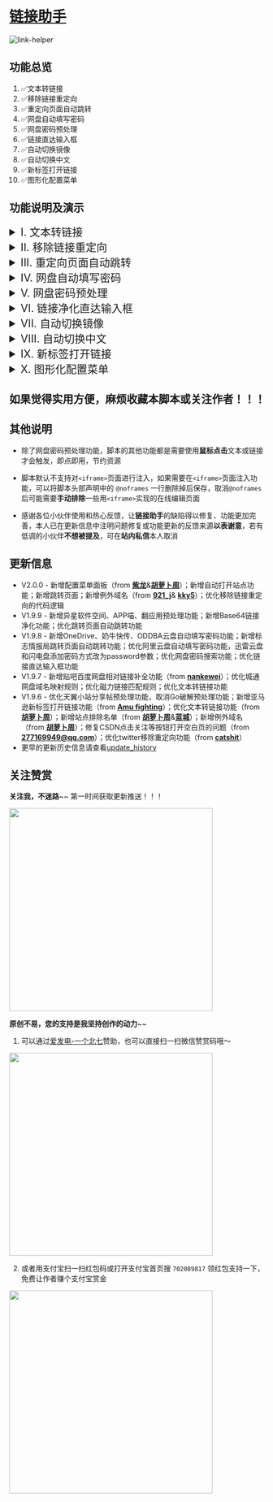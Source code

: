 # [链接助手](https://github.com/oneNorth7/LinkHelper)

![link-helper](https://gitee.com/oneNorth7/pics/raw/master/picgo/link-helper.png)

## 功能总览

1. ✅文本转链接
2. ✅移除链接重定向
3. ✅重定向页面自动跳转
4. ✅网盘自动填写密码
5. ✅网盘密码预处理
6. ✅链接直达输入框
7. ✅自动切换镜像
8. ✅自动切换中文
9. ✅新标签打开链接
10. ✅图形化配置菜单

## 功能说明及演示

<details style="font-size: 1.5em">
<summary id="i">I. 文本转链接</summary>
<ul>
<li style="font-size: 1em">点击各类链接的文本会自动转成对应的链接，支持链接种类如下：</li>
</ul>
<ol>
<li>
<p>HTTP链接</p>
</li>
<li>
<p>邮箱链接</p>
</li>
<li>
<p>电驴链接（<code>ed2k://</code>协议）</p>
</li>
<li>
<p>迅雷链接（<code>thunder://</code>协议）</p>
</li>
<li>
<p>磁力链接（以<code>magnet:?xt=urn:btih:</code>开头或40位哈希码）</p>
</li>
<li>
<p>特殊支持：可对百度贴吧的百度网盘相对链接的文本进行补全，对各楼层和评论中使用表情符分隔的链接的文本进行处理
   <img alt="百度贴吧文本转链接" src="https://gitee.com/oneNorth7/pics/raw/master/picgo/百度贴吧文本转链接.gif"></p>
<p>默认转换后<strong>不会自动打开</strong>，但<strong>支持的网盘链接或文档链接、磁力链接、电驴链接、迅雷链接</strong>除外（文本中含<strong>多个链接</strong>时转换后<strong>都不会</strong>自动打开）
   <img alt="磁力链接" src="https://gitee.com/oneNorth7/pics/raw/master/picgo/磁力链接.gif"></p>
<p>博客或论坛帖子中<strong>分开格式化</strong>的文本<strong>无法</strong>转换为完整链接；为防止误转换，文本中含其他协议（如：<code>qqdl://</code>）、秒传链接（如：<code>115://</code>）或校验信息（如：<code>SHA1</code>）的特有标识时不会进行转换</p>
</li>
</ol>
<ul>
<li style="font-size: 1em"><strong>相关配置项</strong></li>
</ul>
<ol>
<li>
<p>限制文本字符数，字符数超过设定数值（默认500，取值范围：200~800）的文本不会进行文本转链接操作
<img alt="字符数限制" src="https://gitee.com/oneNorth7/pics/raw/master/picgo/字符数限制.gif"></p>
</li>
<li>
<p>文本转链接后全部自动打开（含有多个链接时还是不会自动打开）
<img alt="文本转链接后全部自动打开" src="https://gitee.com/oneNorth7/pics/raw/master/picgo/文本转链接后全部自动打开.gif"></p>
</li>
<li>
<p>添加或删除自动打开域名
<img alt="添加或删除自动打开域名" src="https://cdn.jsdelivr.net/gh/oneNorth7/picgo/pics/添加或删除自动打开域名.gif"></p>
</li>
<li>
<p>当前站点的文本转链接后自动打开（可添加或删除）
<img alt="添加或删除自动打开站点" src="https://cdn.jsdelivr.net/gh/oneNorth7/picgo/pics/添加或删除自动打开站点.gif"></p>
</li>
</ol>
</details>

<details style="font-size: 1.5em">
    <summary id="ii">II. 移除链接重定向</summary>
<h4 id="_4">温馨提示：虽然移除重定向很方便，但是网络环境复杂，使用前请仔细确认站点可信度和链接安全性！！！</h4>
<ul>
<li><p>站点出于统计、权重或安全原因会对站外链接（简称“外链”）使用重定向，这或多或少会减慢日常的网页浏览速度，为了提高浏览网页的体验，从多个方面移除链接重定向：</p></li>
</ul>
<ol>
<li>
<p>净化链接，将链接中的<strong>HTTP链接</strong>或<strong>Base64编码的HTTP链接</strong>解码后替换原跳转链接
<img alt="净化链接" src="https://gitee.com/oneNorth7/pics/raw/master/picgo/净化链接.gif">
<img alt="净化Base64链接" src="https://gitee.com/oneNorth7/pics/raw/master/picgo/净化Base64链接.gif"></p>
<p>该功能采用<strong>自己编写并优化</strong>的通用正则表达式进行匹配，不需要根据每个站点进行配置，只会多不会少，可能存在<strong>误净化</strong>的问题，遇到时可通过配置菜单项<strong>添加</strong><code>例外域名</code>，添加后含该域名的链接不会被净化；<strong>为方便更多人建议提交反馈</strong>给作者进行修复</p>
</li>
<li>
<p>替换链接，使用<strong>链接文本</strong>替换原跳转链接</p>
<p>此功能是针对<strong>链接文本</strong>是<strong>HTTP链接</strong>，但链接的<code>href</code>属性是<strong>加密编码链接</strong>（如：百度贴吧的链接），已收录的链接前缀会直接使用<strong>HTTP链接文本</strong>替换原链接，未收录的会触发<code>是否使用链接文本替换目标链接后打开？</code>的询问确认，选择<code>是</code>后<strong>符合特征</strong>的链接前缀会<strong>自动收录</strong>（仅存在当前脚本的数据页中），下次遇到含此前缀的链接会自动使用<strong>HTTP链接文本</strong>替换原链接
<img alt="替换链接" src="https://gitee.com/oneNorth7/pics/raw/master/picgo/替换链接.gif"></p>
<p>如果存在误替换或不应该提示替换的情况，可以通过配置菜单项<strong>添加</strong><code>例外域名</code>，添加后含该域名的链接不会被替换或提示替换</p>
</li>
<li>
<p>特殊支持</p>
<p>CSDN移除外链安全性检验
<img alt="CSDN移除链接安全性检验" src="https://cdn.jsdelivr.net/gh/oneNorth7/picgo/pics/CSDN移除链接安全性检验.gif"></p>
<p>NGA移除访问外链询问
<img alt="NGA移除外链询问" src="https://gitee.com/oneNorth7/pics/raw/master/picgo/NGA移除外链询问.gif"></p>
<p>Twitter、Facebook、Youtube（来自其他同类脚本的评论或issue，本人比较少用，不能保证适用所有场景，有问题可反馈）</p>
</li>
</ol>
<ul>
<li style="font-size: 1em"><strong>相关配置项</strong></li>
</ul>
<ol>
<li>
<p>一键关闭移除链接重定向功能</p>
<p>通过勾选例外域名输入框前的选框可以关闭移除链接重定向功能，即所有域名都是例外域名，同时例外域名输入框也会被禁用。关闭后知乎、简书、贴吧等存在重定向链接的站点的网盘链接无法添加并自动填写密码，也无法转到镜像地址，但可和其他<strong>能预先移除</strong>页面重定向链接的脚本或插件配合使用</p>
</li>
<p><img alt="一键关闭移除链接重定向功能" src="https://gitee.com/oneNorth7/pics/raw/master/picgo/一键关闭移除链接重定向功能.jpg"></p>
<li><p>添加或删除例外域名</p>
<img alt="添加或删除例外域名" src="https://gitee.com/oneNorth7/pics/raw/master/picgo/添加或删除例外域名.gif"></li>
</ol>
</details>

<details style="font-size: 1.5em">
    <summary id="iii">III. 重定向页面自动跳转</summary>
<p>支持的重定向页面站点列表：<a href="http://show.bookmarkearth.com/view/81484">书签地球</a>、<a href="http://t.cn/RgAKoPE">新浪短链</a>、<a href="http://t.cn/A6qYCh4U">新浪绿色上网</a>、<a href="https://sunbox.cc/wp-content/themes/begin/go.php?url=aHR0cHM6Ly9naXRodWIuY29tL0N5ZW5vY2gvRmx1dHRlci1Db29sYXBrL3JlbGVhc2Vz">阳光盒子</a>、<a href="https://www.itdaan.com/link/aHR0cDovL3d3dy5maWxlc29uaWMuY29tL2ZpbGUvMTY5NjYwNzc2MQ==">开发者知识库</a>、<a href="https://link.csdn.net/?target=https://github.com/oneNorth7">CSDN</a>、<a href="https://support.qq.com/products/57688/link-jump?jump=https%3A%2F%2Fcmd.im%2F">兔小巢</a>、<a href="https://c.pc.qq.com/middlem.html?pfurl=bing.com">QQ非官方页面</a>、<a href="https://docs.qq.com/scenario/link.html?url=https://greasyfork.org/zh-CN/scripts/422773-%E9%93%BE%E6%8E%A5%E5%8A%A9%E6%89%8B">腾讯文档</a>、<a href="https://www.tianyancha.com/security?target=http://www.baidu.com">天眼查</a>、<a href="https://www.yuque.com/r/goto?url=https%3A%2F%2Fgitee.com">语雀</a>、<a href="http://jump2.bdimg.com/safecheck/index?url=">百度贴吧</a>、<a href="https://iphone.myzaker.com/zaker/link.php?pk=60bed7f88e9f0921d2076b7b&amp;b=aHR0cHM6Ly9jeWJlcm5ld3MuY29tL3BlcnNvbmFsLWRhdGEtbGVhay1jaGVjay8=&amp;bcode=c1a7a62b&amp;target=_new">Zaker</a>、<a href="https://game.bilibili.com/linkfilter/?url=https://www.bing.com/">哔哩哔哩游戏</a>、<a href="https://www.chinaz.com/go.shtml?url=https://www.bing.com/">站长之家</a>、<a href="https://link.logonews.cn/?url=http://www.mod.gov.cn/topnews/2021-07/29/content_4890496.htm">标志情报局</a>、<a href="https://www.douban.com/link2/?url=https://github.com/oneNorth7/LinkHelper">豆瓣</a>、<a href="https://link.zhihu.com/?target=https://github.com/oneNorth7/LinkHelper">知乎</a>、<a href="https://www.jianshu.com/go-wild?ac=2&url=https://github.com/oneNorth7/LinkHelper">简书</a>、<a href="https://link.juejin.cn/?target=https://github.com/oneNorth7/LinkHelper">掘金</a>、<a href="https://www.oschina.net/action/GoToLink?url=https://github.com/oneNorth7/LinkHelper">开源中国</a>、<a href="https://www.youtube.com/redirect?q=https://github.com/oneNorth7/LinkHelper">Youtube</a> 等等（欢迎热心反馈）</p>
<p>通过<code>移除链接重定向</code>功能可<strong>较大程度</strong>地避免在浏览页面过程中碰到<strong>重定向页面</strong>，但不能排除从浏览记录访问或无法移除链接重定向（例如贴吧链接的文本不是http链接文本而是描述文本）的情况</p>
<p><img alt="贴吧跳转页面" src="https://gitee.com/oneNorth7/pics/raw/master/picgo/贴吧跳转页面.gif"></p>
</details>

<details style="font-size: 1.5em">
    <summary id="iv">IV. 网盘自动填写密码</summary>
<ol>
<li>
<p>可自动搜索密码并添加，跳转后自动填写密码并提交，支持的网盘或在线文档站点列表：<a href="https://pan.baidu.com/">百度云</a>、<a href="https://eyun.baidu.com/">百度企业网盘</a>、<a href="https://pan.baidu.com/doc">百度云文档</a>、<a href="https://cloud.189.cn/">天翼云盘</a>、<a href="https://www.lanzou.com/">蓝奏云</a>、<a href="https://vdisk.weibo.com/">微盘</a>、<a href="https://share.weiyun.com/">微云</a>、<a href="https://pan.xunlei.com/">迅雷云盘</a>、<a href="http://115.com/">115网盘</a>、<a href="https://caiyun.139.com/">和彩云</a>、<a href="https://quqi.com/">曲奇云</a>、<a href="https://yunpan.360.cn/">360安全云盘</a>、<a href="https://pan-yz.chaoxing.com/">超星云盘</a>、<a href="https://www.wenshushu.cn/">文叔叔</a>、<a href="https://www.jianguoyun.com/">坚果云</a>、<a href="https://shandianpan.com/">闪电盘</a>、<a href="https://my.sharepoint.com/">SharePoint</a>、<a href="https://onedrive.live.com/">OneDrive</a>、<a href="https://cowtransfer.com/">奶牛快传</a>、<a href="http://u.163.com/">网易邮箱网盘</a>、<a href="https://www.aliyundrive.com/">阿里云盘</a>、<a href="https://mo.own-cloud.cn/">小麦魔方</a>、<a href="https://cloud.qingstore.cn/">萌云|清玖云</a>、<a href="https://pan.mebk.org/">ME Drive云盘</a>、<a href="https://cncncloud.com/">小太阳云存储</a>、<a href="https://pan.bilnn.com/">比邻云盘</a>、<a href="https://ilolita945.softether.net:5212/">信爱云</a>、<a href="https://my-file.cn/">my-file</a>、<a href="https://bx.qingstore.cn/">玖麦云</a>、<a href="https://pan.mba/">MBA网盘</a>、<a href="https://gofile.me/">gofile</a>、<a href="http://ctfile.com/">城通网盘</a>、<a href="https://www.90pan.com/">90网盘</a>
<img alt="网盘自动填写密码" src="https://gitee.com/oneNorth7/pics/raw/master/picgo/网盘自动填写密码.gif">
<img alt="阿里云盘自动填写密码" src="https://gitee.com/oneNorth7/pics/raw/master/picgo/阿里云盘自动填写密码.gif"></p>
<p><strong>不支持云查询密码</strong>，会在点击网盘链接时向后就近搜索页面中的密码，以<code>hash</code>或<code>password</code>参数的形式添加到链接中后使用携带密码的链接跳转</p>
<p><strong>不存储密码</strong>，但会在某些网盘链接<strong>不支持添加hash或<code>password</code>参数</strong>时将密码<strong>临时存储</strong>在脚本的数据页中，旧密码会被新密码覆盖</p>
</li>
<li>
<p>其他暂无密码的网盘或在线文档站点列表：<a href="https://drive.dnxshare.cn/">电脑小分享</a>、<a href="https://down.52pojie.cn/">爱盘</a>、<a href="https://www.yunzhongzhuan.com/">云中转</a>、<a href="https://drive.google.com/">GoogleDrive</a>、<a href="https://mega.nz/">MEGA</a>、<a href="https://www.mediafire.com/">MediaFire</a>、<a href="https://yiqixie.qingque.cn/">一起写</a>、<a href="https://www.androiddownload.net/">AndroidDownload</a>、<a href="https://www.dropbox.com/">Dropbox</a>、<a href="https://www.kufile.net/">库云</a>、<a href="https://disk.yandex.com/">YandexDisk</a>、<a href="https://www.kdocs.cn/">金山文档</a>、<a href="https://pan.bitqiu.com/">比特球云盘</a>、<a href="https://www.feimaoyun.com/">飞猫云</a>、<a href="https://www.fangcloud.com/">亿方云</a>、<a href="https://gd.188988.xyz/">GD DISK</a>、<a href="https://www.yun.cn/">UC网盘</a>、<a href="https://www.yuque.com/">语雀</a>、<a href="https://shimo.im/">石墨文档</a>、<a href="https://www.showdoc.com.cn/">ShowDoc</a>、<a href="https://zijieyunpan.com/">字节网盘</a></p>
</li>
</ol>
</details>

<details style="font-size: 1.5em">
	<summary id="v">V. 网盘密码预处理</summary>
<p>支持的资源站点列表：初音社、百度网盘资源、求资源网、ACG漫音社、蓝鲨、智软酷、百度知道、天翼小站、异星软件空间、APP喵、翻应用 等等（<strong>持续更新中，欢迎热心反馈</strong>）</p>
<p><img alt="百度知道百度云分享预处理" src="https://gitee.com/oneNorth7/pics/raw/master/picgo/百度知道百度云分享预处理.jpg"></p>
<p>如果某个资源网站的网盘密码<strong>固定</strong>出现在网盘链接的<strong>相对位置</strong>，但点击网盘链接后无法自动添加密码或添加错误，可反馈站点给作者添加预处理功能支持</p>
</details>

<details style="font-size: 1.5em">
    <summary id="vi">VI. 链接净化直达输入框</summary>
<p>在链接直达输入框收起时，移入图标会自动展开，鼠标离开<strong>5秒</strong>后会自动收起，<strong>收起时会清空</strong>输入框内容，点击图标也可<strong>展开/收起</strong>输入框；输入文本<strong>无字数限制</strong>，含多个链接只会处理<strong>第一个</strong>，链接间的中文（标点）字符可被过滤掉</p>
<p><img alt="链接净化直达" src="https://gitee.com/oneNorth7/pics/raw/master/picgo/链接净化直达.gif"></p>
<p>该输入框<strong>默认开启</strong>，可通过脚本的菜单项<strong>随时开启或关闭</strong></p>
<p><img alt="显示链接直达输入框" src="https://gitee.com/oneNorth7/pics/raw/master/picgo/显示链接直达输入框.jpg"></p>
</details>

<details style="font-size: 1.5em">
    <summary id="vii">VII. 自动切换镜像</summary>
<ol>
<li>
<p>点击维基百科、谷歌开发者链接会自动转换为镜像链接并跳转（<strong>默认关闭</strong>，需要用到时可通过配置菜单项<code>自动切换镜像</code>开启）</p>
<img alt="自动切换镜像" src="https://gitee.com/oneNorth7/pics/raw/master/picgo/%E8%87%AA%E5%8A%A8%E5%88%87%E6%8D%A2%E9%95%9C%E5%83%8F.jpg">
</li>
<li>
<p>开启<code>自动切换镜像</code>后，点击Github链接会询问是否跳转到<code>fastgit</code>、<code>cnpmjs</code>或<code>rc1844</code>镜像站（随机出现），该功能<strong>仅为加速访问并浏览项目</strong>，跳转到镜像站后右下角会有<strong>不要登录帐号</strong>的提示，页面上方的主页图标、登录和注册按钮会被移除，<strong>请不要在镜像网站登录账号，若因此造成任何损失本人概不负责</strong></p>
<img alt="自动切换镜像" src="https://gitee.com/oneNorth7/pics/raw/master/picgo/自动切换镜像.gif">
<p>请勿频繁访问镜像站，否则可能会触发<code>滥用检测机制</code>，需要等几分钟才能再度访问；镜像站可能会找不到某些项目，出现这种情况时可<code>刷新页面</code>再次点击链接随机切换为别的镜像站（若询问还是出现上次404的镜像站，可<strong>多次点击</strong>链接进行随机切换），如果三个镜像站都找不到该项目，则可能Github上也不存在该项目</p>
<img alt="触发滥用检测机制" src="https://gitee.com/oneNorth7/pics/raw/master/picgo/触发滥用检测机制.jpg">
<img alt="git镜像站404" src="https://gitee.com/oneNorth7/pics/raw/master/picgo/git镜像站404.jpg">
<img alt="项目不存在" src="https://gitee.com/oneNorth7/pics/raw/master/picgo/项目不存在.jpg">
</li>
<li>
<p>开启<code>自动切换镜像</code>后，<strong>Chromium系浏览器</strong>中点击谷歌应用商店链接会询问<code>是否跳转镜像站</code>或取消；跳转后如果出现<code>404</code>说明该镜像站可能没有对应的扩展，可返回镜像站尝试输入扩展名称进行搜索
<img alt="谷歌扩展转镜像" src="https://gitee.com/oneNorth7/pics/raw/master/picgo/谷歌扩展转镜像.gif"></p>
</li>
</ol>
</details>

<details style="font-size: 1.5em">
    <summary id="viii">VIII. 自动切换中文</summary>
<p>维基百科及镜像、Mozilla文档、MicroSoft文档、谷歌商店自动切换中文（<strong>默认开启</strong>，可通过脚本的菜单项关闭）</p>
<p><img alt="自动切换中文" src="https://gitee.com/oneNorth7/pics/raw/master/picgo/自动切换中文.jpg"></p>
</details>

<details style="font-size: 1.5em">
    <summary id="ix">IX. 新标签打开链接</summary>
<ol>
<li><p><code>新标签打开链接</code>（默认开启，可通过配置菜单关闭），<strong>翻页链接、锚点链接</strong>会保持原有打开方式，磁力链接、电驴链接和迅雷链接会移除新标签打开属性</p></li>
<p><img alt="新标签打开链接.gif" src="https://gitee.com/oneNorth7/pics/raw/master/picgo/%E6%96%B0%E6%A0%87%E7%AD%BE%E6%89%93%E5%BC%80%E9%93%BE%E6%8E%A5.gif.jpg"></p>
<li>
<p>可在启用新标签打开链接功能时针对特定站点屏蔽此功能（<code>保持默认打开方式</code>，优先级最高，可添加或删除）
<img alt="保持默认打开方式" src="https://cdn.jsdelivr.net/gh/oneNorth7/picgo/pics/保持默认打开方式.gif"></p>
</li>
<li>
<p>新标签打开<code>相对链接</code>，可在大量使用相对链接而又需要新标签打开的站点<strong>临时启用</strong>该功能；论坛自带<code>新窗</code>功能的帖子总览页无法通过此功能实现新标签打开帖子（如卡饭论坛、吾爱破解等）
<img alt="新标签打开相对链接" src="https://cdn.jsdelivr.net/gh/oneNorth7/picgo/pics/新标签打开相对链接.gif"></p>
</li>
</ol>
</details>

<details style="font-size: 1.5em">
    <summary id="x">X. 图形化配置菜单</summary>
<ul>
<li style="font-size: 1em">Firefox配置菜单</li>
</ul>
<p><img alt="Firefox配置菜单" src="https://gitee.com/oneNorth7/pics/raw/master/picgo/Firefox配置菜单.jpg"></p>
<ul>
<li style="font-size: 1em">Chrome配置菜单</li>
</ul>
<p><img alt="Chrome配置菜单" src="https://gitee.com/oneNorth7/pics/raw/master/picgo/Chrome%E9%85%8D%E7%BD%AE%E8%8F%9C%E5%8D%95.jpg"></p>
<p>配置菜单面板底部的<code>项目主页</code>是脚本的Github主页，<code>反馈</code>是GreasyFork的反馈页面。</p>
<p>不能保证在所有站点打开的配置菜单面板都和图片相同，若在某些站点发现配置菜单面板显示错位变型且<strong>影响到正常使用</strong>的可反馈作者进行修复。</p>
</details>

## 如果觉得实用方便，麻烦收藏本脚本或关注作者！！！

## 其他说明

* 除了网盘密码预处理功能，脚本的其他功能都是需要使用**鼠标点击**文本或链接才会触发，即点即用，节约资源
* 脚本默认不支持对`<iframe>`页面进行注入，如果需要在`<iframe>`页面注入功能，可以将脚本头部声明中的 `@noframes` 一行删除掉后保存，取消`@noframes`后可能需要**手动排除**一些用`<iframe>`实现的在线编辑页面


* 感谢各位小伙伴使用和热心反馈，让**链接助手**的缺陷得以修复、功能更加完善，本人已在更新信息中注明问题修复或功能更新的反馈来源**以表谢意**，若有低调的小伙伴**不想被提及**，可在**站内私信**本人取消

## 更新信息

* V2.0.0 - 新增配置菜单面板（from **[紫龙](https://greasyfork.org/zh-CN/scripts/422773-%E9%93%BE%E6%8E%A5%E5%8A%A9%E6%89%8B/discussions/93325)**&**[胡萝卜周](https://greasyfork.org/zh-CN/scripts/422773-%E9%93%BE%E6%8E%A5%E5%8A%A9%E6%89%8B/discussions/93918)**）；新增自动打开站点功能；新增跳转页面；新增例外域名（from **[921_j](https://greasyfork.org/zh-CN/scripts/422773-%E9%93%BE%E6%8E%A5%E5%8A%A9%E6%89%8B/discussions/96768)**& **[kky5](https://github.com/oneNorth7/LinkHelper/issues/4)**）；优化移除链接重定向的代码逻辑
* V1.9.9 - 新增异星软件空间、APP喵、翻应用预处理功能；新增Base64链接净化功能；优化跳转页面自动跳转功能
* V1.9.8 - 新增OneDrive、奶牛快传、ODDBA云盘自动填写密码功能；新增标志情报局跳转页面自动跳转功能；优化阿里云盘自动填写密码功能，迅雷云盘和闪电盘添加密码方式改为password参数；优化网盘密码搜索功能；优化链接直达输入框功能
* V1.9.7 - 新增贴吧百度网盘相对链接补全功能（from **[nankewei](https://greasyfork.org/zh-CN/scripts/422773-%E9%93%BE%E6%8E%A5%E5%8A%A9%E6%89%8B/discussions/97502)**）；优化城通网盘域名映射规则；优化磁力链接匹配规则；优化文本转链接功能
* V1.9.6 - 优化天翼小站分享帖预处理功能，取消Go破解预处理功能；新增亚马逊新标签打开链接功能（from **[Amu fighting](https://greasyfork.org/zh-CN/scripts/422773-%E9%93%BE%E6%8E%A5%E5%8A%A9%E6%89%8B/discussions/93805)**）；优化文本转链接功能（from **[胡萝卜周](https://greasyfork.org/zh-CN/scripts/422773-%E9%93%BE%E6%8E%A5%E5%8A%A9%E6%89%8B/discussions/94798)**）；新增站点排除名单（from **[胡萝卜周](https://greasyfork.org/zh-CN/scripts/422773-链接助手/discussions/95373)**&**[蓝城](https://greasyfork.org/zh-CN/scripts/422773-链接助手/discussions/96256)**）；新增例外域名（from **[胡萝卜周](https://greasyfork.org/zh-CN/scripts/422773-%E9%93%BE%E6%8E%A5%E5%8A%A9%E6%89%8B/discussions/95193)**）；修复CSDN点击关注等按钮打开空白页的问题（from **[277169949@qq.com](https://greasyfork.org/zh-CN/scripts/422773-%E9%93%BE%E6%8E%A5%E5%8A%A9%E6%89%8B/discussions/95871)**）；优化twitter移除重定向功能（from **[catshit](https://greasyfork.org/zh-CN/scripts/422773-%E9%93%BE%E6%8E%A5%E5%8A%A9%E6%89%8B/discussions/94901)**）
* 更早的更新历史信息请查看[update_history](./update_history.md`)

## 关注赞赏

**关注我，不迷路**~~ 第一时间获取更新推送！！！

<img src="https://gitee.com/oneNorth7/pics/raw/master/picgo/oneNorth7.png" width=400 />

**原创不易，您的支持是我坚持创作的动力**~~

1. 可以通过[爱发电-一个北七](https://afdian.net/@oneNorth7)赞助，也可以直接扫一扫微信赞赏码哦～

<img src="https://gitee.com/oneNorth7/pics/raw/master/picgo/reward_qrcode.png" width=400 />

2. 或者用支付宝扫一扫红包码或打开支付宝首页搜 `702089817` 领红包支持一下，免费让作者赚个支付宝赏金

<img src="https://gitee.com/oneNorth7/pics/raw/master/picgo/红包码.jpg" width=400 />
